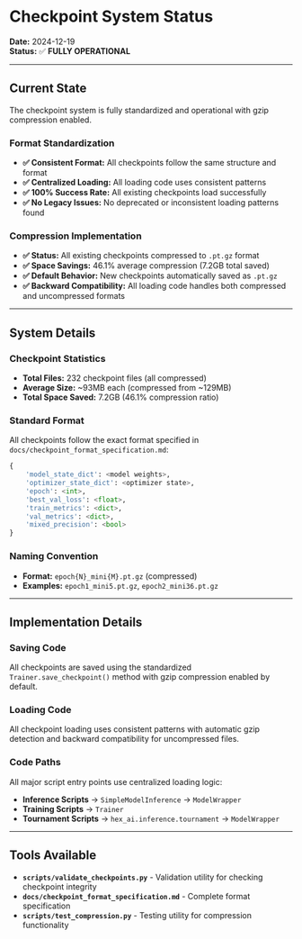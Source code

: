 # Checkpoint System Status

**Date:** 2024-12-19  
**Status:** ✅ **FULLY OPERATIONAL**

---

## Current State

The checkpoint system is fully standardized and operational with gzip compression enabled.

### Format Standardization
- **✅ Consistent Format:** All checkpoints follow the same structure and format
- **✅ Centralized Loading:** All loading code uses consistent patterns
- **✅ 100% Success Rate:** All existing checkpoints load successfully
- **✅ No Legacy Issues:** No deprecated or inconsistent loading patterns found

### Compression Implementation
- **✅ Status:** All existing checkpoints compressed to `.pt.gz` format
- **✅ Space Savings:** 46.1% average compression (7.2GB total saved)
- **✅ Default Behavior:** New checkpoints automatically saved as `.pt.gz`
- **✅ Backward Compatibility:** All loading code handles both compressed and uncompressed formats

---

## System Details

### Checkpoint Statistics
- **Total Files:** 232 checkpoint files (all compressed)
- **Average Size:** ~93MB each (compressed from ~129MB)
- **Total Space Saved:** 7.2GB (46.1% compression ratio)

### Standard Format
All checkpoints follow the exact format specified in `docs/checkpoint_format_specification.md`:

```python
{
    'model_state_dict': <model weights>,
    'optimizer_state_dict': <optimizer state>,
    'epoch': <int>,
    'best_val_loss': <float>,
    'train_metrics': <dict>,
    'val_metrics': <dict>,
    'mixed_precision': <bool>
}
```

### Naming Convention
- **Format:** `epoch{N}_mini{M}.pt.gz` (compressed)
- **Examples:** `epoch1_mini5.pt.gz`, `epoch2_mini36.pt.gz`

---

## Implementation Details

### Saving Code
All checkpoints are saved using the standardized `Trainer.save_checkpoint()` method with gzip compression enabled by default.

### Loading Code
All checkpoint loading uses consistent patterns with automatic gzip detection and backward compatibility for uncompressed files.

### Code Paths
All major script entry points use centralized loading logic:
- **Inference Scripts** → `SimpleModelInference` → `ModelWrapper`
- **Training Scripts** → `Trainer`  
- **Tournament Scripts** → `hex_ai.inference.tournament` → `ModelWrapper`

---

## Tools Available

- **`scripts/validate_checkpoints.py`** - Validation utility for checking checkpoint integrity
- **`docs/checkpoint_format_specification.md`** - Complete format specification
- **`scripts/test_compression.py`** - Testing utility for compression functionality 
